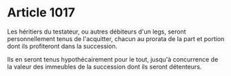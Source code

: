 # Article 1017

Les héritiers du testateur, ou autres débiteurs d'un legs, seront personnellement tenus de l'acquitter, chacun au prorata de la part et portion dont ils profiteront dans la succession.

Ils en seront tenus hypothécairement pour le tout, jusqu'à concurrence de la valeur des immeubles de la succession dont ils seront détenteurs.
